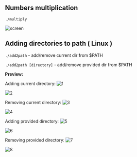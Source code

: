 ## Numbers multiplication

`./multiply` 

![screen](https://user-images.githubusercontent.com/59068947/106024665-49a1d380-60c8-11eb-9f5a-524177507254.png)

## Adding directories to path ( Linux )

`./add2path` - add/remove current dir from $PATH

`./add2path [directory]` - add/remove provided dir from $PATH

**Preview:**

Adding current directory:
![1](https://user-images.githubusercontent.com/59068947/106025122-be750d80-60c8-11eb-97fd-682373da6ffd.png)

![2](https://user-images.githubusercontent.com/59068947/106025104-bcab4a00-60c8-11eb-9447-e45bf82865f7.png)

Removing current directory:
![3](https://user-images.githubusercontent.com/59068947/106025108-bd43e080-60c8-11eb-82f0-2aa192aed075.png)

![4](https://user-images.githubusercontent.com/59068947/106025111-bd43e080-60c8-11eb-8819-4b5f5612d7f8.png)

Adding provided directory:
![5](https://user-images.githubusercontent.com/59068947/106025112-bd43e080-60c8-11eb-9bf6-3f7bc300664d.png)

![6](https://user-images.githubusercontent.com/59068947/106025115-bddc7700-60c8-11eb-8fe6-44238f28ef47.png)

Removing provided directory:
![7](https://user-images.githubusercontent.com/59068947/106025117-bddc7700-60c8-11eb-8d98-b0023e56ac94.png)

![8](https://user-images.githubusercontent.com/59068947/106025119-be750d80-60c8-11eb-84d2-1fa2a9736a37.png)


